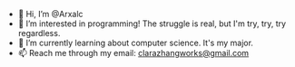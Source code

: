 - 👋 Hi, I’m @Arxalc
- 👀 I’m interested in programming! The struggle is real, but I'm try, try, try regardless.
- 🌱 I’m currently learning about computer science. It's my major.
- 📫 Reach me through my email: clarazhangworks@gmail.com 

<!---
Arxalc/Arxalc is a ✨ special ✨ repository because its `README.md` (this file) appears on your GitHub profile.
You can click the Preview link to take a look at your changes.
Boop.
--->
